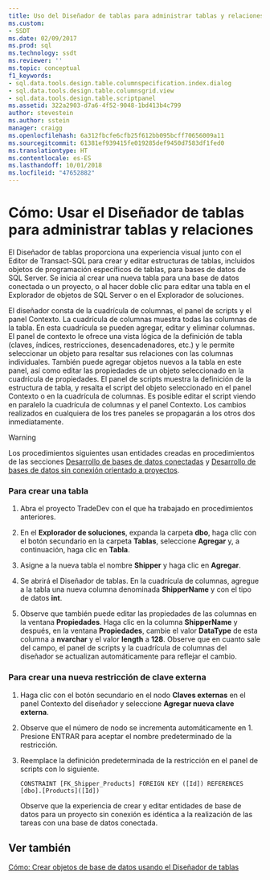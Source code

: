 ```yaml
---
title: Uso del Diseñador de tablas para administrar tablas y relaciones | Microsoft Docs
ms.custom:
- SSDT
ms.date: 02/09/2017
ms.prod: sql
ms.technology: ssdt
ms.reviewer: ''
ms.topic: conceptual
f1_keywords:
- sql.data.tools.design.table.columnspecification.index.dialog
- sql.data.tools.design.table.columnsgrid.view
- sql.data.tools.design.table.scriptpanel
ms.assetid: 322a2903-d7a6-4f52-9048-1bd413b4c799
author: stevestein
ms.author: sstein
manager: craigg
ms.openlocfilehash: 6a312fbcfe6cfb25f612bb095bcff70656009a11
ms.sourcegitcommit: 61381ef939415fe019285def9450d7583df1fed0
ms.translationtype: HT
ms.contentlocale: es-ES
ms.lasthandoff: 10/01/2018
ms.locfileid: "47652882"
---
```

# <a name="how-to-use-the-table-designer-to-manage-tables-and-relationships"></a>Cómo: Usar el Diseñador de tablas para administrar tablas y relaciones
El Diseñador de tablas proporciona una experiencia visual junto con el Editor de Transact\-SQL para crear y editar estructuras de tablas, incluidos objetos de programación específicos de tablas, para bases de datos de SQL Server.  Se inicia al crear una nueva tabla para una base de datos conectada o un proyecto, o al hacer doble clic para editar una tabla en el Explorador de objetos de SQL Server o en el Explorador de soluciones.  
  
El diseñador consta de la cuadrícula de columnas, el panel de scripts y el panel Contexto. La cuadrícula de columnas muestra todas las columnas de la tabla. En esta cuadrícula se pueden agregar, editar y eliminar columnas.  El panel de contexto le ofrece una vista lógica de la definición de tabla (claves, índices, restricciones, desencadenadores, etc.) y le permite seleccionar un objeto para resaltar sus relaciones con las columnas individuales. También puede agregar objetos nuevos a la tabla en este panel, así como editar las propiedades de un objeto seleccionado en la cuadrícula de propiedades. El panel de scripts muestra la definición de la estructura de tabla, y resalta el script del objeto seleccionado en el panel Contexto o en la cuadrícula de columnas. Es posible editar el script viendo en paralelo la cuadrícula de columnas y el panel Contexto. Los cambios realizados en cualquiera de los tres paneles se propagarán a los otros dos inmediatamente.  
  
> [!WARNING]  
> Los procedimientos siguientes usan entidades creadas en procedimientos de las secciones [Desarrollo de bases de datos conectadas](../ssdt/connected-database-development.md) y [Desarrollo de bases de datos sin conexión orientado a proyectos](../ssdt/project-oriented-offline-database-development.md).  
  
### <a name="to-create-a-new-table"></a>Para crear una tabla  
  
1.  Abra el proyecto TradeDev con el que ha trabajado en procedimientos anteriores.  
  
2.  En el **Explorador de soluciones**, expanda la carpeta **dbo**, haga clic con el botón secundario en la carpeta **Tablas**, seleccione **Agregar** y, a continuación, haga clic en **Tabla**.  
  
3.  Asigne a la nueva tabla el nombre **Shipper** y haga clic en **Agregar**.  
  
4.  Se abrirá el Diseñador de tablas. En la cuadrícula de columnas, agregue a la tabla una nueva columna denominada **ShipperName** y con el tipo de datos **int**.  
  
5.  Observe que también puede editar las propiedades de las columnas en la ventana **Propiedades**. Haga clic en la columna **ShipperName** y después, en la ventana **Propiedades**, cambie el valor **DataType** de esta columna a **nvarchar** y el valor **length** a **128**. Observe que en cuanto sale del campo, el panel de scripts y la cuadrícula de columnas del diseñador se actualizan automáticamente para reflejar el cambio.  
  
### <a name="to-create-a-new-foreign-key-constraint"></a>Para crear una nueva restricción de clave externa  
  
1.  Haga clic con el botón secundario en el nodo **Claves externas** en el panel Contexto del diseñador y seleccione **Agregar nueva clave externa**.  
  
2.  Observe que el número de nodo se incrementa automáticamente en 1. Presione ENTRAR para aceptar el nombre predeterminado de la restricción.  
  
3.  Reemplace la definición predeterminada de la restricción en el panel de scripts con lo siguiente.  
  
    ```  
    CONSTRAINT [FK_Shipper_Products] FOREIGN KEY ([Id]) REFERENCES [dbo].[Products]([Id])  
    ```  
  
    Observe que la experiencia de crear y editar entidades de base de datos para un proyecto sin conexión es idéntica a la realización de las tareas con una base de datos conectada.  
  
## <a name="see-also"></a>Ver también  
[Cómo: Crear objetos de base de datos usando el Diseñador de tablas](../ssdt/how-to-create-database-objects-using-table-designer.md)  
  
